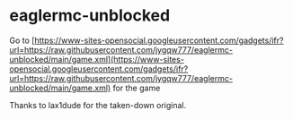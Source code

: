 # eaglermc-unblocked
Go to [https://www-sites-opensocial.googleusercontent.com/gadgets/ifr?url=https://raw.githubusercontent.com/jygqw777/eaglermc-unblocked/main/game.xml](https://www-sites-opensocial.googleusercontent.com/gadgets/ifr?url=https://raw.githubusercontent.com/jygqw777/eaglermc-unblocked/main/game.xml) for the game

Thanks to lax1dude for the taken-down original.
